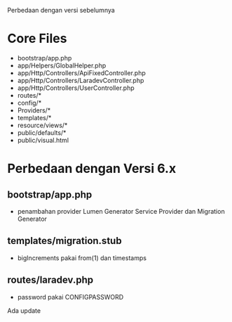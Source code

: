 Perbedaan dengan versi sebelumnya

# Core Files
- bootstrap/app.php
- app/Helpers/GlobalHelper.php
- app/Http/Controllers/ApiFixedController.php
- app/Http/Controllers/LaradevController.php
- app/Http/Controllers/UserController.php
- routes/*
- config/*
- Providers/*
- templates/*
- resource/views/*
- public/defaults/*
- public/visual.html

# Perbedaan dengan Versi 6.x
## bootstrap/app.php
- penambahan provider Lumen Generator Service Provider dan Migration Generator

## templates/migration.stub
- bigIncrements pakai from(1) dan timestamps

## routes/laradev.php
- password pakai CONFIGPASSWORD

Ada update